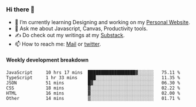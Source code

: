 ### Hi there 👋

- 🌱 I’m currently learning Designing and working on my [Personal Website](https://kvaishak.com/).
- 💬 Ask me about Javascript, Canvas,  Productivity tools. 
- :writing_hand: Do check out my writings at my [Substack](https://kvaishak.substack.com/).
- 📫 How to reach me: [Mail](mailto:vaishak.kaippanchery@gmail.com) or [twitter](https://twitter.com/kvaishack).


#### Weekly development breakdown

<!--START_SECTION:waka-->

```text
JavaScript     10 hrs 17 mins  ██████████████████▓░░░░░░   75.11 %
TypeScript     1 hr 33 mins    ███░░░░░░░░░░░░░░░░░░░░░░   11.35 %
JSON           51 mins         █▓░░░░░░░░░░░░░░░░░░░░░░░   06.30 %
CSS            18 mins         ▓░░░░░░░░░░░░░░░░░░░░░░░░   02.22 %
HTML           16 mins         ▓░░░░░░░░░░░░░░░░░░░░░░░░   02.00 %
Other          14 mins         ▒░░░░░░░░░░░░░░░░░░░░░░░░   01.71 %
```

<!--END_SECTION:waka-->
